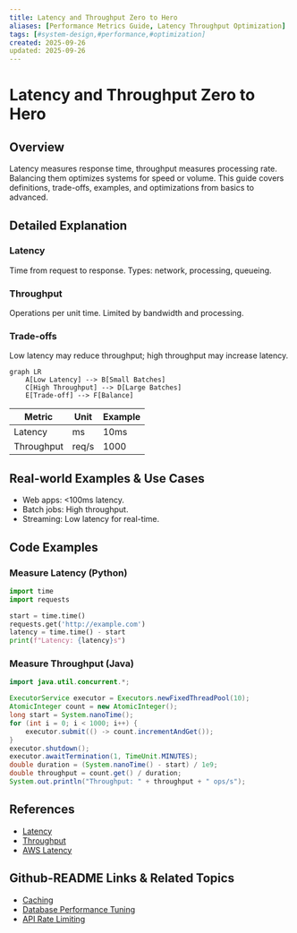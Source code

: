 ```yaml
---
title: Latency and Throughput Zero to Hero
aliases: [Performance Metrics Guide, Latency Throughput Optimization]
tags: [#system-design,#performance,#optimization]
created: 2025-09-26
updated: 2025-09-26
---
```


# Latency and Throughput Zero to Hero

## Overview

Latency measures response time, throughput measures processing rate. Balancing them optimizes systems for speed or volume. This guide covers definitions, trade-offs, examples, and optimizations from basics to advanced.

## Detailed Explanation

### Latency
Time from request to response. Types: network, processing, queueing.

### Throughput
Operations per unit time. Limited by bandwidth and processing.

### Trade-offs
Low latency may reduce throughput; high throughput may increase latency.

```mermaid
graph LR
    A[Low Latency] --> B[Small Batches]
    C[High Throughput] --> D[Large Batches]
    E[Trade-off] --> F[Balance]
```

| Metric | Unit | Example |
|--------|------|---------|
| Latency | ms | 10ms |
| Throughput | req/s | 1000 |

## Real-world Examples & Use Cases

- Web apps: <100ms latency.
- Batch jobs: High throughput.
- Streaming: Low latency for real-time.

## Code Examples

### Measure Latency (Python)

```python
import time
import requests

start = time.time()
requests.get('http://example.com')
latency = time.time() - start
print(f"Latency: {latency}s")
```

### Measure Throughput (Java)

```java
import java.util.concurrent.*;

ExecutorService executor = Executors.newFixedThreadPool(10);
AtomicInteger count = new AtomicInteger();
long start = System.nanoTime();
for (int i = 0; i < 1000; i++) {
    executor.submit(() -> count.incrementAndGet());
}
executor.shutdown();
executor.awaitTermination(1, TimeUnit.MINUTES);
double duration = (System.nanoTime() - start) / 1e9;
double throughput = count.get() / duration;
System.out.println("Throughput: " + throughput + " ops/s");
```

## References

- [Latency](https://en.wikipedia.org/wiki/Latency_(engineering))
- [Throughput](https://en.wikipedia.org/wiki/Network_throughput)
- [AWS Latency](https://aws.amazon.com/builders-library/understanding-availability-and-latency/)

## Github-README Links & Related Topics

- [Caching](../caching/)
- [Database Performance Tuning](../database-performance-tuning/)
- [API Rate Limiting](../api-rate-limiting/)